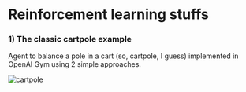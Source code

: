 # Reinforcement learning stuffs

### 1) The classic cartpole example

Agent to balance a pole in a cart (so, cartpole, I guess) implemented in OpenAI Gym using 2 simple approaches.

![cartpole](https://user-images.githubusercontent.com/38986305/46335397-e9f4a400-c644-11e8-9e8e-3d09ca9dbe21.gif)
